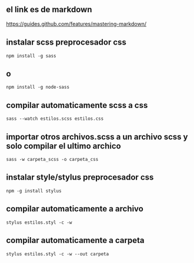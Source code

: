 ## el link es de markdown
https://guides.github.com/features/mastering-markdown/ 

## instalar scss preprocesador css

```
npm install -g sass
```
## o
```
npm install -g node-sass
```
## compilar automaticamente scss a css
```
sass --watch estilos.scss estilos.css
```
## importar otros archivos.scss a un archivo scss y solo compilar el ultimo archico
```
sass -w carpeta_scss -o carpeta_css
```

## instalar style/stylus preprocesador css
```
npm -g install stylus
```
## compilar automaticamente a archivo
```
stylus estilos.styl -c -w
```
## compilar automaticamente a carpeta 
```
stylus estilos.styl -c -w --out carpeta
```
